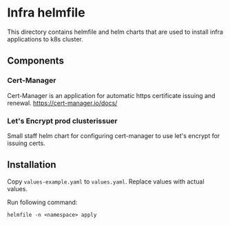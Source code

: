 # Infra helmfile
This directory contains helmfile and helm charts that are used to install infra applications to k8s cluster.

## Components
### Cert-Manager
Cert-Manager is an application for automatic https certificate issuing and renewal.
https://cert-manager.io/docs/

### Let's Encrypt prod clusterissuer
Small staff helm chart for configuring cert-manager to use let's encrypt for issuing certs.

## Installation
Copy `values-example.yaml` to `values.yaml`. Replace values with actual values.

Run following command:
```
helmfile -n <namespace> apply
```
